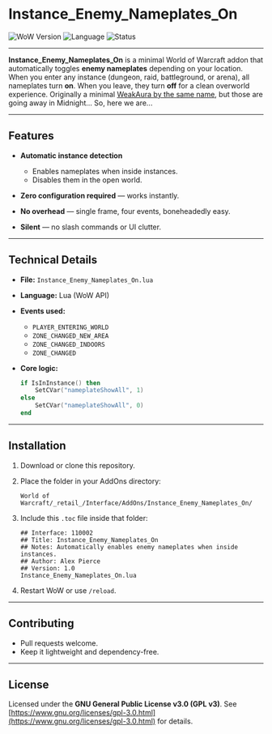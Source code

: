 # Instance_Enemy_Nameplates_On

![WoW Version](https://img.shields.io/badge/WoW-Retail_\(The_War_Within\)-orange)
![Language](https://img.shields.io/badge/Lua-5.1%2B-lightgrey)
![Status](https://img.shields.io/badge/Status-Stable-green)

---

**Instance_Enemy_Nameplates_On** is a minimal World of Warcraft addon that automatically toggles **enemy nameplates** depending on your location.
When you enter any instance (dungeon, raid, battleground, or arena), all nameplates turn **on**.
When you leave, they turn **off** for a clean overworld experience.
Originally a minimal [WeakAura by the same name](https://wago.io/Bxd7HvOnX), but those are going away in Midnight... So, here we are...

---

## Features

* **Automatic instance detection**

  * Enables nameplates when inside instances.
  * Disables them in the open world.
* **Zero configuration required** — works instantly.
* **No overhead** — single frame, four events, boneheadedly easy.
* **Silent** — no slash commands or UI clutter.

---

## Technical Details

* **File:** `Instance_Enemy_Nameplates_On.lua`
* **Language:** Lua (WoW API)
* **Events used:**

  * `PLAYER_ENTERING_WORLD`
  * `ZONE_CHANGED_NEW_AREA`
  * `ZONE_CHANGED_INDOORS`
  * `ZONE_CHANGED`
* **Core logic:**

  ```lua
  if IsInInstance() then
      SetCVar("nameplateShowAll", 1)
  else
      SetCVar("nameplateShowAll", 0)
  end
  ```

---

## Installation

1. Download or clone this repository.

2. Place the folder in your AddOns directory:

   ```
   World of Warcraft/_retail_/Interface/AddOns/Instance_Enemy_Nameplates_On/
   ```

3. Include this `.toc` file inside that folder:

   ```toc
   ## Interface: 110002
   ## Title: Instance_Enemy_Nameplates_On
   ## Notes: Automatically enables enemy nameplates when inside instances.
   ## Author: Alex Pierce
   ## Version: 1.0
   Instance_Enemy_Nameplates_On.lua
   ```

4. Restart WoW or use `/reload`.

---

## Contributing

* Pull requests welcome.
* Keep it lightweight and dependency-free.

---

## License

Licensed under the **GNU General Public License v3.0 (GPL v3)**.
See [https://www.gnu.org/licenses/gpl-3.0.html](https://www.gnu.org/licenses/gpl-3.0.html) for details.
